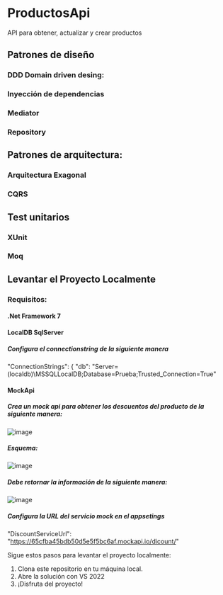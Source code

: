 # ProductosApi

API para obtener, actualizar y crear productos 

## Patrones de diseño 
### DDD Domain driven desing:

### Inyección de dependencias
### Mediator
### Repository

## Patrones de arquitectura:

### Arquitectura Exagonal
### CQRS

## Test unitarios
### XUnit
### Moq

## Levantar el Proyecto Localmente

### Requisitos:

#### .Net Framework 7
#### LocalDB SqlServer
##### Configura el connectionstring de la siguiente manera
  "ConnectionStrings": {
    "db": "Server=(localdb)\\MSSQLLocalDB;Database=Prueba;Trusted_Connection=True"
#### MockApi 
##### Crea un mock api para obtener los descuentos del producto de la siguiente manera:
![image](https://github.com/SaraXimenaO/ProductosApi/assets/7612153/3ccafca2-21a8-46de-9b83-dd7f43c20810)
##### Esquema:
![image](https://github.com/SaraXimenaO/ProductosApi/assets/7612153/8b442a68-a3b7-46bc-b339-e1e93f07cd42)
##### Debe retornar la información de la siguiente manera:
![image](https://github.com/SaraXimenaO/ProductosApi/assets/7612153/890047cf-f7d3-409a-a01c-fb8bcaed815a)
##### Configura la URL del servicio mock en el appsetings
  "DiscountServiceUrl": "https://65cfba45bdb50d5e5f5bc6af.mockapi.io/dicount/"

Sigue estos pasos para levantar el proyecto localmente:

1. Clona este repositorio en tu máquina local.
2. Abre la solución con VS 2022
4. ¡Disfruta del proyecto!

